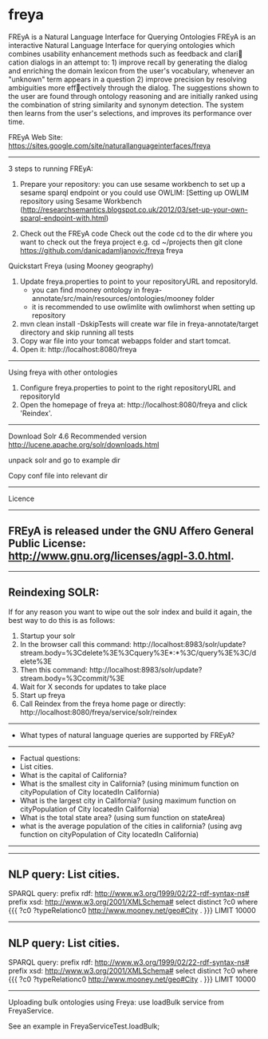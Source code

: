 # freya
FREyA is a Natural Language Interface for Querying Ontologies
FREyA is an interactive Natural Language Interface for querying ontologies which combines usability enhancement methods such as feedback and clari
cation dialogs in an attempt to: 1) improve recall by generating the dialog and enriching the domain lexicon from the user's vocabulary, whenever an "unknown" term appears in a question 2) improve precision by resolving ambiguities more effectively through the dialog. The suggestions shown to the user are
found through ontology reasoning and are initially ranked using the combination of string similarity and synonym detection. The system then learns from the user's selections, and improves its performance over time.

FREyA Web Site:
https://sites.google.com/site/naturallanguageinterfaces/freya

-----
3 steps to running FREyA:
1. Prepare your repository: you can use sesame workbench to set up a sesame sparql endpoint or you could use OWLIM:
[Setting up OWLIM repository using Sesame Workbench (http://researchsemantics.blogspot.co.uk/2012/03/set-up-your-own-sparql-endpoint-with.html)

2. Check out the FREyA code
Check out the code
cd to the dir where you want to check out the freya project e.g. 
cd ~/projects
then
git clone https://github.com/danicadamljanovic/freya freya

Quickstart Freya (using Mooney geography) 

1. Update freya.properties to point to your repositoryURL and repositoryId.
   - you can find mooney ontology in freya-annotate/src/main/resources/ontologies/mooney folder
   - it is recommended to use owlimlite with owlimhorst when setting up repository
2. mvn clean install -DskipTests will create war file in freya-annotate/target directory and skip running all tests
3. Copy war file into your tomcat webapps folder and start tomcat.
4. Open it: http://localhost:8080/freya

--------------------------------------------------------------------------------
Using freya with other ontologies
1. Configure freya.properties to point to the right repositoryURL and repositoryId
2. Open the homepage of freya at: http://localhost:8080/freya
and click 'Reindex'.

--------------------------------------------------------------------------------
Download Solr 4.6 Recommended version
http://lucene.apache.org/solr/downloads.html

unpack solr and go to example dir

Copy conf file into relevant dir 

- --------- --------- --------- --------- --------- --------- ---------
Licence
- --------- --------- --------- --------- --------- --------- ---------
FREyA is released under the GNU Affero General Public License: http://www.gnu.org/licenses/agpl-3.0.html. 
-----
----------------------------------------
Reindexing SOLR:
----------------------------------------
If for any reason you want to wipe out the solr index and build it again, the best way to do this is as follows:

1. Startup your solr
2. In the browser call this command:
http://localhost:8983/solr/update?stream.body=%3Cdelete%3E%3Cquery%3E*:*%3C/query%3E%3C/delete%3E
3. Then this command:
http://localhost:8983/solr/update?stream.body=%3Ccommit/%3E
4. Wait for X seconds for updates to take place
5. Start up freya
6. Call Reindex from the freya home page or directly:
http://localhost:8080/freya/service/solr/reindex

- --------- --------- --------- --------- --------- --------- ---------
- What types of natural language queries are supported by FREyA?
-  --------- --------- --------- --------- --------- --------- ---------
-  Factual questions: 
-  List cities.
-  What is the capital of California?
-  What is the smallest city in California? (using minimum function on cityPopulation of City locatedIn California)
-  What is the largest city in California? (using maximum function on cityPopulation of City locatedIn California)
-  What is the total state area? (using sum function on stateArea)
-  what is the average population of the cities in california? (using avg function on cityPopulation of City locatedIn California)  
----------------------------------------
----------------------------------------
NLP query: 
List cities.
----------------------------------------
SPARQL query:
prefix rdf: <http://www.w3.org/1999/02/22-rdf-syntax-ns#>
prefix xsd: <http://www.w3.org/2001/XMLSchema#>
select distinct ?c0 where {{{  ?c0  ?typeRelationc0 <http://www.mooney.net/geo#City> .  }}} LIMIT 10000

----------------------------------------
NLP query: 
List cities.
----------------------------------------
SPARQL query:
prefix rdf: <http://www.w3.org/1999/02/22-rdf-syntax-ns#>
prefix xsd: <http://www.w3.org/2001/XMLSchema#>
select distinct ?c0 where {{{  ?c0  ?typeRelationc0 <http://www.mooney.net/geo#City> .  }}} LIMIT 10000

----

Uploading bulk ontologies using Freya:
use loadBulk service from FreyaService.

See an example in FreyaServiceTest.loadBulk;